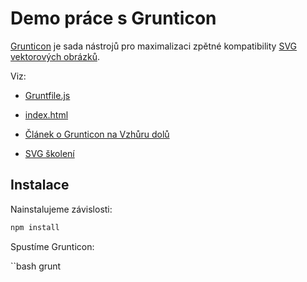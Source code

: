 # Demo práce s Grunticon

[Grunticon](http://www.grunticon.com/) je sada nástrojů pro maximalizaci zpětné kompatibility [SVG vektorových obrázků](svg.md).

Viz:

- [Gruntfile.js](blob/master/Gruntfile.js)
- [index.html](blob/master/index.html)

- [Článek o Grunticon na Vzhůru dolů](http://www.vzhurudolu.cz/prirucka/svg-grunticon)
- [SVG školení](http://www.vzhurudolu.cz/kurzy/svg)

## Instalace

Nainstalujeme závislosti:

```bash
npm install
```

Spustíme Grunticon:

``bash
grunt
```


